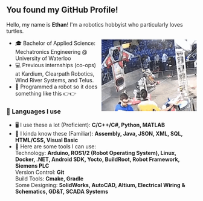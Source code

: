 ## You found my GitHub Profile!

<!--
<p align="center">
 <img align="center" width="420px" src="https://github.com/ethanckim/ethanckim/blob/master/media/turtle.png" />
</p> 
-->

Hello, my name is <b>Ethan</b>! I'm a robotics hobbyist who particularly loves turtles.

<img align="right" alt="GIF" src="https://github.com/ethanckim/ethanckim/blob/master/media/robot.gif" />

 - 🎓 Bachelor of Applied Science: Mechatronics Engineering @ University of Waterloo
 - 💻 Previous internships (co-ops) at Kardium, Clearpath Robotics, Wind River Systems, and Telus.
 - 🤖 Programmed a robot so it does something like this 👉👉

### 💬 Languages I use

 - 🖥 I use these a lot (Proficient):
    **C/C++/C#, Python, MATLAB**
 - 💭 I kinda know these (Familiar):
    **Assembly, Java, JSON, XML, SQL, HTML/CSS, Visual Basic**
 - 🔨 Here are some tools I can use:
    <br>
    Technology: **Arduino, ROS1/2 (Robot Operating System), Linux, Docker, .NET, Android SDK, Yocto, BuildRoot, Robot Framework, Siemens PLC**
    <br>
    Version Control: **Git**
    <br>
    Build Tools: **Cmake, Gradle**
    <br>
    Some Designing: **SolidWorks, AutoCAD, Altium, Electrical Wiring & Schematics, GD&T, SCADA Systems**
 
<!--
### 📫 Find me on LinkedIn!
<p align="left">
 <a href=https://www.linkedin.com/in/ethanckim/>
  <img align="left" alt="Ethan's LinkedIn" width=22px src=https://simpleicons.org/icons/linkedin.svg>
 </a>
https://www.linkedin.com/in/ethanckim
</p>
<br>
<br>
-->

<!--
[![Ethan's github stats](https://github-readme-stats.vercel.app/api?username=ethanckim&show_icons=true&theme=gotham)](https://github.com/anuraghazra/github-readme-stats)
-->
